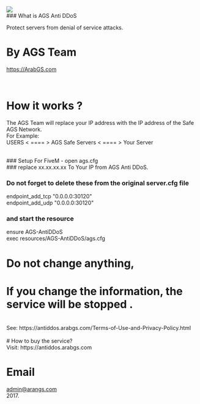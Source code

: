 <img src="https://antiddos.arabgs.com/images/ags-antiddos.png">
</br>
### What is AGS Anti DDoS

Protect servers from denial of service attacks.
</br>


# By AGS Team

https://ArabGS.com

</br>

# How it works ?

The AGS Team will replace your IP address with the IP address of the Safe AGS Network.</br>
For Example:</br>
USERS < ==== > AGS Safe Servers < ==== > Your Server

</br>
### Setup For FiveM - open ags.cfg </br>
### replace xx.xx.xx.xx To Your  IP from AGS Anti DDoS.</br>

### Do not forget to delete these from the original server.cfg file
endpoint_add_tcp "0.0.0.0:30120"</br>
endpoint_add_udp "0.0.0.0:30120"</br>

### and start the resource
ensure AGS-AntiDDoS</br>
exec resources/AGS-AntiDDoS/ags.cfg
</br>

#  Do not change anything,
# If you change the information, the service will be stopped .</br>
</br>
 See: https://antiddos.arabgs.com/Terms-of-Use-and-Privacy-Policy.html
 </br>
 </br>
# How to buy the service?
</br>
Visit: https://antiddos.arabgs.com
</br>


# Email

admin@arangs.com
</br>
2017.
